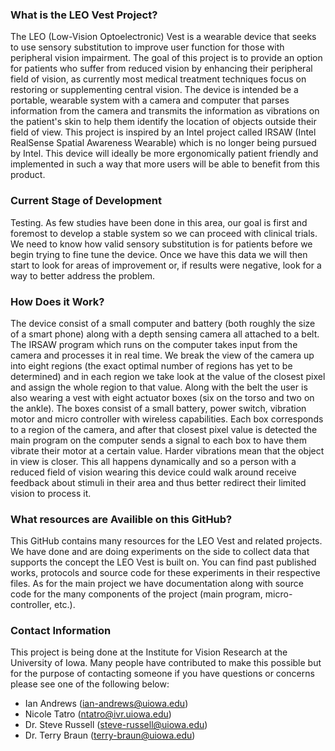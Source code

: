 ### What is the LEO Vest Project?
The LEO (Low-Vision Optoelectronic) Vest is a wearable device that seeks to use sensory substitution to improve user function for those with peripheral vision impairment. The goal of this project is to provide an option for patients who suffer from reduced vision by enhancing their peripheral field of vision, as currently most medical treatment techniques focus on restoring or supplementing central vision. The device is intended be a portable, wearable system with a camera and computer that parses information from the camera and transmits the information as vibrations on the patient's skin to help them identify the location of objects outside their field of view. This project is inspired by an Intel project called IRSAW (Intel RealSense Spatial Awareness Wearable) which is no longer being pursued by Intel. This device will ideally be more ergonomically patient friendly and implemented in such a way that more users will be able to benefit from this product.

### Current Stage of Development
Testing. As few studies have been done in this area, our goal is first and foremost to develop a stable system so we can proceed with clinical trials. We need to know how valid sensory substitution is for patients before we begin trying to fine tune the device. Once we have this data we will then start to look for areas of improvement or, if results were negative, look for a way to better address the problem.

### How Does it Work?
The device consist of a small computer​ and battery (both roughly the size of a smart phone) along with a depth sensing camera all attached to a belt. The IRSAW program which runs on the computer takes input from the camera and processes it in real time. We break the view of the camera up into eight regions (the exact optimal number of regions has yet to be determined) and in each region we take look at the value of the closest pixel and assign the whole region to that value. Along with the belt the user is also wearing a vest with eight actuator boxes (six on the torso and two on the ankle). The boxes consist of a small battery, power switch, vibration motor and micro controller with wireless capabilities. Each box corresponds to a region of the camera, and after that closest pixel value is detected the main program on the computer sends a signal to each box to have them vibrate their motor at a certain value. Harder vibrations mean that the object in view is closer. This all happens dynamically and so a person with a reduced field of vision wearing this device could walk around receive feedback about stimuli in their area and thus better redirect their limited vision to process it.

### What resources are Availible on this GitHub?
This GitHub contains many resources for the LEO Vest and related projects. We have done and are doing experiments on the side to collect data that supports the concept the LEO Vest is built on. You can find past published works, protocols and source code for these experiments in their respective files. As for the main project we have documentation along with source code for the many components of the project (main program, micro-controller, etc.).

### Contact Information
This project is being done at the Institute for Vision Research at the University of Iowa. Many people have contributed to make this possible but for the purpose of contacting someone if you have questions or concerns please see one of the following below:

- Ian Andrews (ian-andrews@uiowa.edu)
- Nicole Tatro (ntatro@ivr.uiowa.edu)
- Dr. Steve Russell (steve-russell@uiowa.edu)
- Dr. Terry Braun (terry-braun@uiowa.edu)

